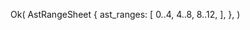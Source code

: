 Ok(
    AstRangeSheet {
        ast_ranges: [
            0..4,
            4..8,
            8..12,
        ],
    },
)